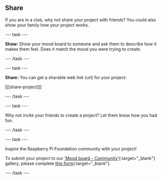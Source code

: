 ## Share

If you are in a club, why not share your project with friends? You could also show your family how your project works.

--- task ---

**Show:** Show your mood board to someone and ask them to describe how it makes them feel. Does it match the mood you were trying to create. 

--- /task ---

--- task ---

**Share:** You can get a sharable web link (url) for your project:

[[[share-project]]]

--- /task ---

--- task ---

Why not invite your friends to create a project? Let them know how you had fun.

--- /task ---

--- task ---

Inspire the Raspberry Pi Foundation community with your project!

To submit your project to our ['Mood board - Community'](https://wke.lt/w/s/1bHup_){:target="_blank"} gallery, please complete [this form](https://form.raspberrypi.org/f/community-project-submissions){:target="_blank"}.

--- /task ---
